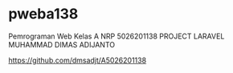 # pweba138
Pemrograman Web Kelas A NRP 5026201138
PROJECT LARAVEL MUHAMMAD DIMAS ADIJANTO

https://github.com/dmsadjt/A5026201138
